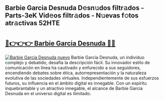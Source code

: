 ## Barbie Garcia Desnuda D𝚎sn𝚞dos filtr𝚊dos - Parts-3eK Vid𝚎os filtr𝚊dos - N𝚞evas f𝚘tos atr𝚊ctivas 52HTE

# <h2><a href="http://mb48xs.tromn.icu/?c=Barbie+Garcia+Desnuda">🔗👉👉👉 Barbie Garcia Desnuda 🔗🔗</a></h2>

[![Barbie Garcia Desnuda nuevo](https://i.imgur.com/pEAQMta.gif)](http://mb48xs.tromn.icu/?c=Barbie+Garcia+Desnuda)
Barbie Garcia Desnuda, un individuo complejo y debatido, desafía la descripción fácil. Su innovador estilo de comunicación en línea ha cautivado y enfurecido a sus seguidores, encendiendo debates sobre ética, autorrepresentación y la naturaleza evolutiva de las sociedades virtuales. Independientemente de sus esfuerzos futuros, su influencia en el ámbito digital es innegable. Con un espíritu inquebrantable y un atractivo innegable, el alcance de Barbie Garcia Desnuda en el universo digital es ilimitado.

